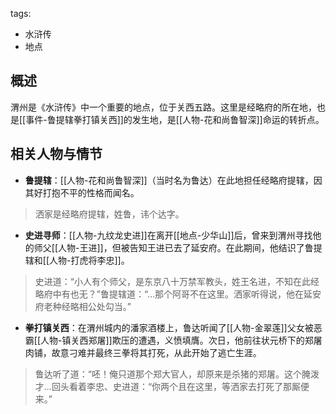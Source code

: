 tags:
  - 水浒传
  - 地点

## 概述
渭州是《水浒传》中一个重要的地点，位于关西五路。这里是经略府的所在地，也是[[事件-鲁提辖拳打镇关西]]的发生地，是[[人物-花和尚鲁智深]]命运的转折点。

## 相关人物与情节
- **鲁提辖**：[[人物-花和尚鲁智深]]（当时名为鲁达）在此地担任经略府提辖，因其好打抱不平的性格而闻名。
> 洒家是经略府提辖，姓鲁，讳个达字。

- **史进寻师**：[[人物-九纹龙史进]]在离开[[地点-少华山]]后，曾来到渭州寻找他的师父[[人物-王进]]，但被告知王进已去了延安府。在此期间，他结识了鲁提辖和[[人物-打虎将李忠]]。
> 史进道：“小人有个师父，是东京八十万禁军教头，姓王名进，不知在此经略府中有也无？”鲁提辖道：“...那个阿哥不在这里。洒家听得说，他在延安府老种经略相公处勾当。”

- **拳打镇关西**：在渭州城内的潘家酒楼上，鲁达听闻了[[人物-金翠莲]]父女被恶霸[[人物-镇关西郑屠]]欺压的遭遇，义愤填膺。次日，他前往状元桥下的郑屠肉铺，故意刁难并最终三拳将其打死，从此开始了逃亡生涯。
> 鲁达听了道：“呸！俺只道那个郑大官人，却原来是杀猪的郑屠。这个腌泼才...回头看着李忠、史进道：“你两个且在这里，等洒家去打死了那厮便来。”
